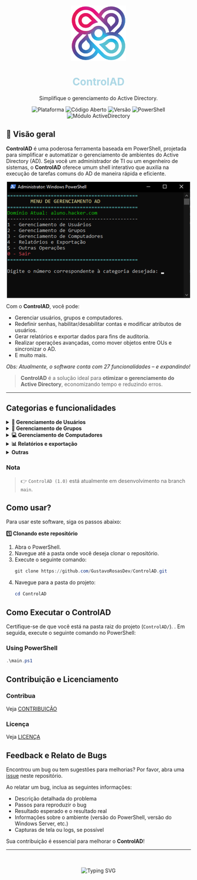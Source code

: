 <!-- Logo -->
<p align="center">
  <img width="150" align="center" src="src/img/logo.png">
</p>

<!-- Título -->
<h1 align="center">
  <span style="color: lightblue;">ControlAD</span>
</h1>

<!-- Subtítulo -->
<p align="center">
  Simplifique o gerenciamento do Active Directory.
</p>

<!-- Insígnias -->
<p align="center">
  <img src="https://img.shields.io/badge/Platform-Windows_Server-blue" alt="Plataforma">
  <img src="https://img.shields.io/badge/Open-Source-brightgreen" alt="Código Aberto">
  <img src="https://img.shields.io/badge/Version-1.0-brightgreen" alt="Versão">
  <img src="https://img.shields.io/badge/PowerShell-7.3-blue" alt="PowerShell">
  <img src="https://img.shields.io/badge/ActiveDirectory-Module-blue" alt="Módulo ActiveDirectory">
</p>

<!-- Visão Geral -->
## 🔎 Visão geral

**ControlAD** é uma poderosa ferramenta baseada em PowerShell, projetada para simplificar e automatizar o gerenciamento de ambientes do Active Directory (AD). Seja você um administrador de TI ou um engenheiro de sistemas, o **ControlAD** oferece umum shell interativo que auxilia na execução de tarefas comuns do AD de maneira rápida e eficiente.

<!-- Printscreen do programa -->
<p align="center">
  <img width="500" align="center" src="src/img/menu_principal.png">
</p>

Com o **ControlAD**, você pode:
- Gerenciar usuários, grupos e computadores.
- Redefinir senhas, habilitar/desabilitar contas e modificar atributos de usuários.
- Gerar relatórios e exportar dados para fins de auditoria.
- Realizar operações avançadas, como mover objetos entre OUs e sincronizar o AD.
- E muito mais.

_Obs: Atualmente, o software conta com 27 funcionalidades – e expandindo!_

> **ControlAD** é a solução ideal para **otimizar o gerenciamento do Active Directory**, economizando tempo e reduzindo erros.

---

## Categorias e funcionalidades

<!-- Gerenciamento de Usuários -->
<details>
  <summary><strong>👤 Gerenciamento de Usuários</strong></summary>

| Funcionalidade                   | Descrição |
|-----------------------------------|-----------|
| ```Criar Usuário```               | Cria um novo usuário no Active Directory. |
| ```Excluir Usuário```             | Exclui um usuário existente do Active Directory. |
| ```Habilitar Usuário```           | Habilita uma conta de usuário desativada. |
| ```Desabilitar Usuário```         | Desabilita uma conta de usuário ativa. |
| ```Redefinir Senha```             | Redefine a senha de uma conta de usuário. |
| ```Listar Usuários```             | Exibe todos os usuários do Active Directory. |
| ```Deletar Usuário```             | Remove permanentemente um usuário do Active Directory. |
| ```Desativar Usuário```           | Desativa a conta de um usuário ativo. |
| ```Ativar Usuário```              | Ativa uma conta de usuário desativada. |
| ```Resetar Senha```               | Altera a senha de um usuário para um valor temporário. |
| ```Bloquear Usuário```            | Bloqueia temporariamente a conta de um usuário. |
| ```Desbloquear Usuário```         | Desbloqueia uma conta de usuário bloqueada. |
| ```Alterar Atributos do Usuário```| Modifica os atributos (como nome, cargo, etc.) de um usuário. |
| ```Status do Usuário```           | Verifica se o usuário está ativo ou inativo. |
| ```SID do Usuário```              | Obtém o Security Identifier (SID) do usuário. |
| ```Membros do Usuário```          | Exibe os grupos aos quais o usuário pertence. |
| ```Caminho da OU do Usuário```    | Exibe o caminho da Unidade Organizacional (OU) onde o usuário está localizado. |
| ```Validade de Conta do Usuário```| Verifica a data de expiração da conta de um usuário. |
| ```Último Reset do Usuário```     | Exibe a data e hora do último reset de senha do usuário. |
| ```Último Logon do Usuário```     | Exibe a data e hora do último logon realizado pelo usuário. |
| ```Data de Expiração da Senha```  | Verifica a data em que a senha do usuário expira. |

</details>

<!-- Gerenciamento de Grupos -->
<details>
  <summary><strong>👥 Gerenciamento de Grupos</strong></summary>

| Funcionalidade                  | Descrição |
|----------------------------------|-----------|
| ```Criar Grupo```                | Cria um novo grupo no Active Directory. |
| ```Adicionar Usuário ao Grupo``` | Adiciona um usuário a um grupo existente. |
| ```Remover Usuário do Grupo```   | Remove um usuário de um grupo. |
| ```Listar Membros do Grupo```    | Lista todos os membros de um grupo específico. |
| ```Listar Grupos```              | Exibe todos os grupos existentes no Active Directory. |
| ```Criar Novo Grupo```           | Cria um grupo novo e vazio no Active Directory. |
| ```Verificar Membros de um Grupo```| Exibe os membros de um grupo específico. |

</details>

<!-- Gerenciamento de Computadores -->
<details>
  <summary><strong>💻 Gerenciamento de Computadores</strong></summary>

| Funcionalidade       | Descrição |
|----------------------|-----------|
| ```Listar Computadores``` | Lista todos os computadores no domínio. |
| ```Mover Computador```   | Move um computador para uma Unidade Organizacional (OU) diferente. |

</details>

<!-- Relatórios -->
<details>
  <summary><strong>📊 Relatórios e exportação</strong></summary>

| Funcionalidade              | Descrição |
|------------------------------|-----------|
| ```Exportar Relatório de Usuários``` | Exporta uma lista de todos os usuários para um arquivo CSV. |
| ```Exportar Relatório de Computadores``` | Exporta uma lista de todos os computadores para um arquivo CSV. |

</details>

<!-- Outras funcionalidades -->
<details>
  <summary><strong>Outras</strong></summary>

| Funcionalidade        | Descrição                |
|-----------------------|--------------------------|
| ```Sincronizar AD```  | Sincroniza o Active Directory com outros controladores de domínio ou ambientes. |

</details>

### Nota
> 👉  `ControlAD (1.0)` está atualmente em desenvolvimento na branch `main`.

## Como usar?
Para usar este software, siga os passos abaixo:

<!-- 1º - Clonando o repositório -->
 <strong>1️⃣ Clonando este repositório</strong>

1. Abra o PowerShell.
2. Navegue até a pasta onde você deseja clonar o repositório.
3. Execute o seguinte comando:
   ```powershell
   git clone https://github.com/GustavoRosasDev/ControlAD.git
   ```
4. Navegue para a pasta do projeto:
   ```powershell
   cd ControlAD
   ```


## Como Executar o ControlAD

Certifique-se de que você está na pasta raiz do projeto (`ControlAD/`). . Em seguida, execute o seguinte comando no PowerShell:

### Using PowerShell
  ```powershell
  .\main.ps1
  ```

## Contribuição e Licenciamento
### Contribua

Veja [CONTRIBUIÇÃO](src/docs/CONTRIBUTING.md)

### Licença
Veja [LICENÇA](src/docs/LICENSE.md)

## Feedback e Relato de Bugs

Encontrou um bug ou tem sugestões para melhorias? Por favor, abra uma [issue](https://github.com/GustavoRosasDev/ControlAD/issues) neste repositório.  

Ao relatar um bug, inclua as seguintes informações:
- Descrição detalhada do problema
- Passos para reproduzir o bug
- Resultado esperado e o resultado real
- Informações sobre o ambiente (versão do PowerShell, versão do Windows Server, etc.)
- Capturas de tela ou logs, se possível

Sua contribuição é essencial para melhorar o **ControlAD**!

---

<!-- SVG Typing -->
<p align="center"><br /><br />
    <img src="https://readme-typing-svg.demolab.com?font=Fira+Code&pause=1000&color=4285F4&center=true&random=false&width=435&lines=Keep+Learning.+Keep+Controlling!" alt="Typing SVG">
</p><br /><br />

